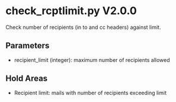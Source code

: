 check_rcptlimit.py V2.0.0
=========================

Check number of recipients (in to and cc headers) against limit.

## Parameters
* recipient_limit (integer): maximum number of recipients allowed

## Hold Areas
* Recipient limit: mails with number of recipients exceeding limit

